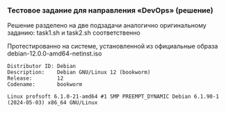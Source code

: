 ### Тестовое задание для направления «DevOps» (решение)

Решение разделено на две подзадачи аналогично оригинальному заданию: task1.sh и task2.sh соответственно

Протестированно на системе, установленной из официальные образа debian-12.0.0-amd64-netinst.iso
```
Distributor ID: Debian
Description:    Debian GNU/Linux 12 (bookworm)
Release:        12
Codename:       bookworm
```
```
Linux profsoft 6.1.0-21-amd64 #1 SMP PREEMPT_DYNAMIC Debian 6.1.90-1 (2024-05-03) x86_64 GNU/Linux
```
